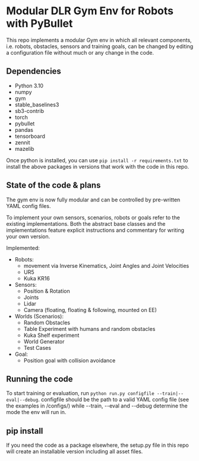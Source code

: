 # Modular DLR Gym Env for Robots with PyBullet

This repo implements a modular Gym env in which all relevant components, i.e. robots, obstacles, sensors and training goals, can be changed by editing a configuration file without much or any change in the code.

## Dependencies

- Python 3.10
- numpy
- gym
- stable_baselines3
- sb3-contrib
- torch
- pybullet
- pandas
- tensorboard
- zennit
- mazelib

Once python is installed, you can use ```pip install -r requirements.txt``` to install the above packages in versions that work with the code in this repo.

## State of the code & plans

The gym env is now fully modular and can be controlled by pre-written YAML config files.

To implement your own sensors, scenarios, robots or goals refer to the existing implementations. Both the abstract base classes and the implementations feature explicit instructions and commentary for writing your own version.

Implemented:
- Robots:
    - movement via Inverse Kinematics, Joint Angles and Joint Velocities
    - UR5
    - Kuka KR16
- Sensors:
    - Position & Rotation
    - Joints
    - Lidar
    - Camera (floating, floating & following, mounted on EE)
- Worlds (Scenarios):
    - Random Obstacles
    - Table Experiment with humans and random obstacles
    - Kuka Shelf experiment
    - World Generator
    - Test Cases
- Goal:
    - Position goal with collision avoidance

## Running the code

To start training or evaluation, run ```python run.py configfile --train|--eval|--debug```. configfile should be the path to a valid YAML config file (see the examples in /configs/) while --train, --eval and --debug determine the mode the env will run in.

## pip install

If you need the code as a package elsewhere, the setup.py file in this repo will create an installable version including all asset files.